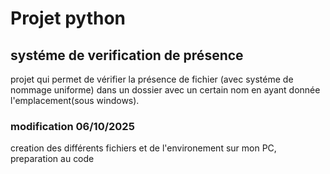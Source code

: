 # Projet  python
## systéme de verification de présence

projet qui permet de vérifier la présence de fichier (avec systéme de nommage uniforme) dans un dossier avec un certain nom en ayant donnée l'emplacement(sous windows).


### modification 06/10/2025
 creation des différents fichiers et de l'environement sur mon PC,
 preparation au code
